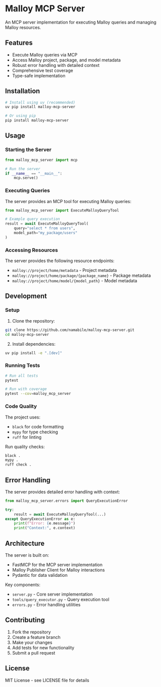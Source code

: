 # Malloy MCP Server

An MCP server implementation for executing Malloy queries and managing Malloy resources.

## Features

- Execute Malloy queries via MCP
- Access Malloy project, package, and model metadata
- Robust error handling with detailed context
- Comprehensive test coverage
- Type-safe implementation

## Installation

```bash
# Install using uv (recommended)
uv pip install malloy-mcp-server

# Or using pip
pip install malloy-mcp-server
```

## Usage

### Starting the Server

```python
from malloy_mcp_server import mcp

# Run the server
if __name__ == "__main__":
    mcp.serve()
```

### Executing Queries

The server provides an MCP tool for executing Malloy queries:

```python
from malloy_mcp_server import ExecuteMalloyQueryTool

# Example query execution
result = await ExecuteMalloyQueryTool(
    query="select * from users",
    model_path="my_package/users"
)
```

### Accessing Resources

The server provides the following resource endpoints:

- `malloy://project/home/metadata` - Project metadata
- `malloy://project/home/package/{package_name}` - Package metadata
- `malloy://project/home/model/{model_path}` - Model metadata

## Development

### Setup

1. Clone the repository:
```bash
git clone https://github.com/namabile/malloy-mcp-server.git
cd malloy-mcp-server
```

2. Install dependencies:
```bash
uv pip install -e ".[dev]"
```

### Running Tests

```bash
# Run all tests
pytest

# Run with coverage
pytest --cov=malloy_mcp_server
```

### Code Quality

The project uses:
- `black` for code formatting
- `mypy` for type checking
- `ruff` for linting

Run quality checks:
```bash
black .
mypy .
ruff check .
```

## Error Handling

The server provides detailed error handling with context:

```python
from malloy_mcp_server.errors import QueryExecutionError

try:
    result = await ExecuteMalloyQueryTool(...)
except QueryExecutionError as e:
    print(f"Error: {e.message}")
    print("Context:", e.context)
```

## Architecture

The server is built on:
- FastMCP for the MCP server implementation
- Malloy Publisher Client for Malloy interactions
- Pydantic for data validation

Key components:
- `server.py` - Core server implementation
- `tools/query_executor.py` - Query execution tool
- `errors.py` - Error handling utilities

## Contributing

1. Fork the repository
2. Create a feature branch
3. Make your changes
4. Add tests for new functionality
5. Submit a pull request

## License

MIT License - see LICENSE file for details 